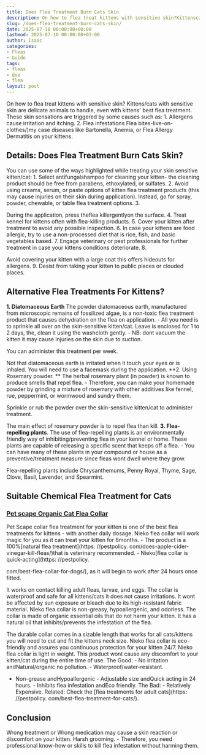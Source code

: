 ```yaml
---
title: Does Flea Treatment Burn Cats Skin
description: On how to flea treat kittens with sensitive skin?Kittenscats with sensitive skin are delicate animals to handle, even with kittens' best flea treatment .
slug: /does-flea-treatment-burn-cats-skin/
date: 2025-07-10 00:00:00+00:00
lastmod: 2025-07-10 00:00:00+03:00
author: Isaac
categories:
- Fleas
- Guide
tags:
- fleas
- doe
- flea
layout: post
---
```


On how to flea treat kittens with sensitive skin? Kittens/cats with sensitive skin are delicate animals to handle, even with kittens' best flea treatment. These skin sensations are triggered by some causes such as: 1. Allergens cause irritation and itching. 2. Flea infestations Flea bites-live-on-clothes/)my case diseases like Bartonella, Anemia, or Flea Allergy Dermatitis on your kittens.

##  Details: Does Flea Treatment Burn Cats Skin?

You can use some of the ways highlighted while treating your skin sensitive kitten/cat: 1. Select antifungalshampoo for cleaning your kitten- the cleaning product should be free from parabens, ethoxylated, or sulfates. 2. Avoid using creams, serum, or paste options of kitten flea treatment products (this may cause injuries on their skin during application). Instead, go for spray, powder, chewable, or table flea treatment options. 3.

During the application, press theflea killergentlyon the surface. 4. Treat kennel for kittens often with flea-killing products. 5. Cover your kitten after treatment to avoid any possible inspection. 6. In case your kittens are food allergic, try to use a non-processed diet that is rice, fish, and basic vegetables based. 7. Engage veterinary or pest professionals for further treatment in case your kittens conditions deteriorate. 8.

Avoid covering your kitten with a large coat this offers hideouts for allergens. 9. Desist from taking your kitten to public places or clouded places.

##  Alternative Flea Treatments For Kittens?

**1. Diatomaceous Earth** The powder diatomaceous earth, manufactured from microscopic remains of fossilized algae, is a non-toxic flea treatment product that causes dehydration on the flea on application. - All you need is to sprinkle all over on the skin-sensitive kitten/cat. Leave is enclosed for 1 to 2 days, the, clean it using the washcloth gently. - NB: dont vacuum the kitten it may cause injuries on the skin due to suction.

You can administer this treatment per week.

Not that diatomaceous earth is irritated when it touch your eyes or is inhaled. You will need to use a facemask during the application. **2. Using Rosemary powder. ** The herbal rosemary plant (in powder) is known to produce smells that repel flea. - Therefore, you can make your homemade powder by grinding a mixture of rosemary with other additives like fennel, rue, peppermint, or wormwood and sundry them.

Sprinkle or rub the powder over the skin-sensitive kitten/cat to administer treatment.

The main effect of rosemary powder is to repel flea than kill. **3. Flea-repelling plants**. The use of flea-repelling plants is an environmentally friendly way of inhibiting/preventing flea in your kennel or home. These plants are capable of releasing a specific scent that keeps off a flea. - You can have many of these plants in your compound or house as a preventive/treatment measure since fleas wont dwell where they grow.

Flea-repelling plants include Chrysanthemums, Penny Royal, Thyme, Sage, Clove, Basil, Lavender, and Spearmint.

##  Suitable Chemical Flea Treatment for Cats

###  [Pet scape Organic Cat Flea Collar](https://www.amazon.com/dp/B07RQMBWGH/?tag=p-policy-20)

Pet Scape collar flea treatment for your kitten is one of the best flea treatments for kittens - with another daily dosage. Nieko flea collar will work magic for you as it can treat your kitten for 8months. - The product is a 100%[natural flea treatment](https: //pestpolicy. com/does-apple-cider-vinegar-kill-fleas/)that is veterinary recommended. - Nieko[flea collar is quick-acting](https: //pestpolicy.

com/best-flea-collar-for-dogs/), as it will begin to work after 24 hours once fitted.

It works on contact killing adult fleas, larvae, and eggs. The collar is waterproof and safe for all kittens/cats it does not cause irritations. It wont be affected by sun exposure or bleach due to its high-resistant fabric material. Nieko flea collar is non-greasy, hypoallergenic, and odorless. The collar is made of organic essential oils that do not harm your kitten. It has a natural oil that inhibits/prevents the infestation of the flea.

The durable collar comes in a sizable length that works for all cats/kittens you will need to cut and fit the kittens neck size. Nieko flea collar is eco-friendly and assures you continuous protection for your kitten 24/7. Nieko flea collar is light in weight. This product wont cause any discomfort to your kitten/cat during the entire time of use. The Good: - No irritation andNatural/organic no pollution. - Waterproof/water-resistant.

- Non-grease andHypoallergenic - Adjustable size andQuick acting in 24 hours. - Inhibits flea infestation andEco friendly. The Bad: - Relatively Expensive. Related: Check the [flea treatments for adult cats](https: //pestpolicy. com/best-flea-treatment-for-cats/).

##  Conclusion

Wrong treatment or Wrong medication may cause a skin reaction or discomfort on your kitten. Harsh grooming. - Therefore, you need professional know-how or skills to kill flea infestation without harming them.
